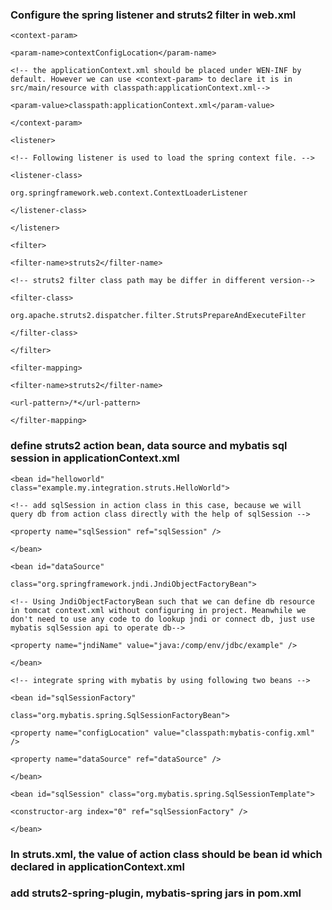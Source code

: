 ### Configure the spring listener and struts2 filter in web.xml

```
<context-param>

<param-name>contextConfigLocation</param-name>

<!-- the applicationContext.xml should be placed under WEN-INF by default. However we can use <context-param> to declare it is in src/main/resource with classpath:applicationContext.xml-->

<param-value>classpath:applicationContext.xml</param-value>

</context-param>

<listener>

<!-- Following listener is used to load the spring context file. -->

<listener-class>

org.springframework.web.context.ContextLoaderListener

</listener-class>

</listener>

<filter>

<filter-name>struts2</filter-name>

<!-- struts2 filter class path may be differ in different version-->

<filter-class>

org.apache.struts2.dispatcher.filter.StrutsPrepareAndExecuteFilter

</filter-class>

</filter>

<filter-mapping>

<filter-name>struts2</filter-name>

<url-pattern>/*</url-pattern>

</filter-mapping>
```

### define struts2 action bean, data source and mybatis sql session in applicationContext.xml

```
<bean id="helloworld" class="example.my.integration.struts.HelloWorld">

<!-- add sqlSession in action class in this case, because we will query db from action class directly with the help of sqlSession -->

<property name="sqlSession" ref="sqlSession" />

</bean>

<bean id="dataSource"

class="org.springframework.jndi.JndiObjectFactoryBean">

<!-- Using JndiObjectFactoryBean such that we can define db resource in tomcat context.xml without configuring in project. Meanwhile we don't need to use any code to do lookup jndi or connect db, just use mybatis sqlSession api to operate db-->

<property name="jndiName" value="java:/comp/env/jdbc/example" />

</bean>

<!-- integrate spring with mybatis by using following two beans -->

<bean id="sqlSessionFactory"

class="org.mybatis.spring.SqlSessionFactoryBean">

<property name="configLocation" value="classpath:mybatis-config.xml" />

<property name="dataSource" ref="dataSource" />

</bean>

<bean id="sqlSession" class="org.mybatis.spring.SqlSessionTemplate">

<constructor-arg index="0" ref="sqlSessionFactory" />

</bean>
```

### In struts.xml, the value of action class should be bean id which declared in applicationContext.xml


### add struts2-spring-plugin, mybatis-spring jars in pom.xml
